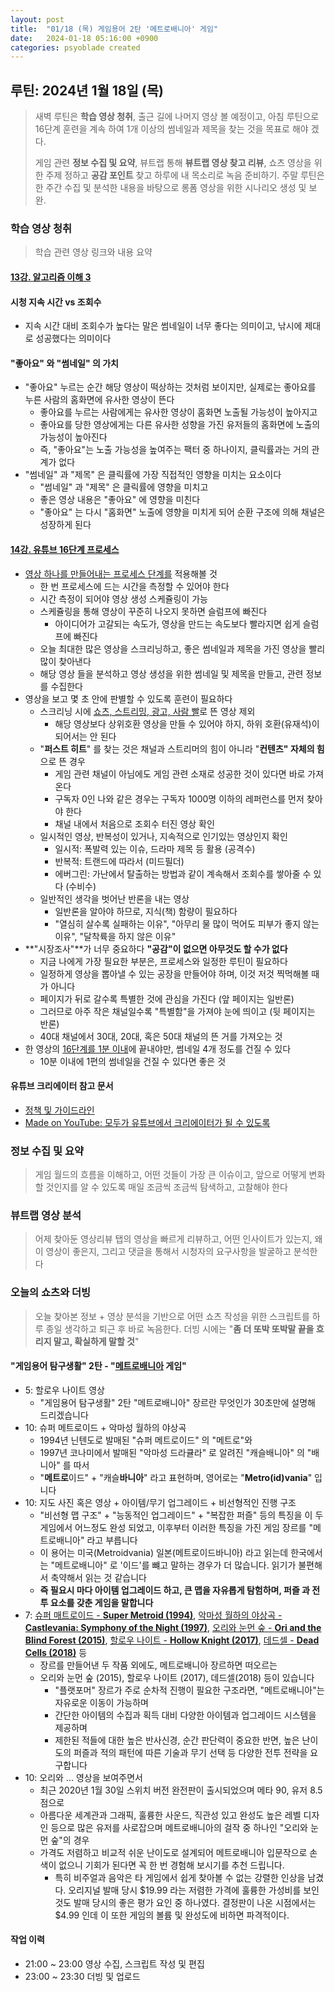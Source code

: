 ```yaml
---
layout: post
title:  "01/18 (목) 게임용어 2탄 '메트로배니아' 게임"
date:   2024-01-18 05:16:00 +0900
categories: psyoblade created
---
```




## 루틴: 2024년 1월 18일 (목)

>    새벽 루틴은 **학습 영상 청취**, 출근 길에 나머지 영상 볼 예정이고, 아침 루틴으로 16단계 훈련을 계속 하여 1개 이상의 썸네일과 제목을 찾는 것을 목표로 해야 겠다. 
>
>    게임 관련 **정보 수집 및 요약**, 뷰트랩 통해 **뷰트랩 영상 찾고 리뷰**, 쇼츠 영상을 위한 주제 정하고 **공감 포인트** 찾고 하루에 내 목소리로 녹음 준비하기. 주말 루틴은 한 주간 수집 및 분석한 내용을 바탕으로 롱폼 영상을 위한 시나리오 생성 및 보완.

### 학습 영상 청취

> 학습 관련 영상 링크와 내용 요약

#### **[13강. 알고리즘 이해 3](https://www.youtube.com/watch?v=odCxlo3H2lA)**

#### 시청 지속 시간 vs 조회수

* 지속 시간 대비 조회수가 높다는 말은 썸네일이 너무 좋다는 의미이고, 낚시에 제대로 성공했다는 의미이다

#### "좋아요" 와 "썸네일" 의 가치

* "좋아요" 누르는 순간 해당 영상이 떡상하는 것처럼 보이지만, 실제로는 좋아요를 누른 사람의 홈화면에 유사한 영상이 뜬다
  * 좋아요를 누르는 사람에게는 유사한 영상이 홈화면 노출될 가능성이 높아지고
  * 좋아요를 당한 영상에게는 다른 유사한 성향을 가진 유저들의 홈화면에 노출의 가능성이 높아진다
  * 즉, "좋아요"는 노출 가능성을 높여주는 팩터 중 하나이지, 클릭률과는 거의 관계가 없다
* "썸네일" 과 "제목" 은 클릭률에 가장 직접적인 영향을 미치는 요소이다
  * "썸네일" 과 "제목" 은 클릭률에 영향을 미치고 
  * 좋은 영상 내용은 "좋아요" 에 영향을 미친다
  * "좋아요" 는 다시 "홈화면" 노출에 영향을 미치게 되어 순환 구조에 의해 채널은 성장하게 된다

#### **[14강. 유튜브 16단계 프로세스](https://www.youtube.com/watch?v=-MJb3jvfnXo)**

* [영상 하나를 만들어내는 프로세스 단계를](https://docs.google.com/spreadsheets/d/13dJuOyROWzWuh40bO-orWkWkpK-MkFj4cHKgAVqsi-M/edit?usp=sharing) 적용해볼 것
  * 한 번 프로세스에 드는 시간을 측정할 수 있어야 한다
  * 시간 측정이 되어야 영상 생성 스케쥴링이 가능
  * 스케쥴링을 통해 영상이 꾸준히 나오지 못하면 슬럼프에 빠진다
    * 아이디어가 고갈되는 속도가, 영상을 만드는 속도보다 빨라지면 쉽게 슬럼프에 빠진다
  * 오늘 최대한 많은 영상을 스크리닝하고, 좋은 썸네일과 제목을 가진 영상을 빨리 많이 찾아낸다
  * 해당 영상 들을 분석하고 영상 생성을 위한 썸네일 및 제목을 만들고, 관련 정보를 수집한다
* 영상을 보고 몇 초 안에 판별할 수 있도록 훈련이 필요하다
  * 스크리닝 시에 <u>쇼츠, 스트리밍, 광고, 사람 빨</u>로 뜬 영상 제외
    * 해당 영상보다 상위호환 영상을 만들 수 있어야 하지, 하위 호환(유재석)이 되어서는 안 된다
  * "**퍼스트 히트**" 를 찾는 것은 채널과 스트리머의 힘이 아니라 "**컨텐츠" 자체의 힘**으로 뜬 경우
    * 게임 관련 채널이 아님에도 게임 관련 소재로 성공한 것이 있다면 바로 가져온다
    * 구독자 0인 나와 같은 경우는 구독자 1000명 이하의 레퍼런스를 먼저 찾아야 한다
    * 채널 내에서 처음으로 조회수 터진 영상 확인
  * 일시적인 영상, 반복성이 있거나, 지속적으로 인기있는 영상인지 확인
    * 일시적: 폭발력 있는 이슈, 드라마 제목 등 활용 (공격수)
    * 반복적: 트랜드에 따라서 (미드필더)
    * 에버그린: 가난에서 탈출하는 방법과 같이 계속해서 조회수를 쌓아줄 수 있다 (수비수)
  * 일반적인 생각을 벗어난 반론을 내는 영상
    * 일반론을 알아야 하므로, 지식(책) 함량이 필요하다
    * "열심히 살수록 실패하는 이유", "아무리 물 많이 먹어도 피부가 좋지 않는 이유", "달착륙을 하지 않은 이유"
* **"시장조사"**가 너무 중요하다 **"공감"이 없으면 아무것도 할 수가 없다**
  * 지금 나에게 가장 필요한 부분은, 프로세스와 일정한 루틴이 필요하다
  * 일정하게 영상을 뽑아낼 수 있는 공장을 만들어야 하며, 이것 저것 찍먹해볼 때가 아니다
  * 페이지가 뒤로 갈수록 특별한 것에 관심을 가진다 (앞 페이지는 일반론)
  * 그러므로 아주 작은 채널일수록 "특별함"을 가져야 눈에 띄이고 (뒷 페이지는 반론)
  * 40대 채널에서 30대, 20대, 혹은 50대 채널의 뜬 거를 가져오는 것
* 한 영상의 <u>16단계를 1분 이내</u>에 끝내야만, 썸네일 4개 정도를 건질 수 있다
  * 10분 이내에 1편의 썸네일을 건질 수 있다면 좋은 것

#### 유튜브 크리에이터 참고 문서

* [정책 및 가이드라인](https://www.youtube.com/intl/ko_ALL/creators/how-things-work/policies-guidelines/)
* [Made on YouTube: 모두가 유튜브에서 크리에이터가 될 수 있도록](https://youtube-kr.googleblog.com/2023/09/made-on-youtube-2023.html)

### 정보 수집 및 요약

>   게임 월드의 흐름을 이해하고, 어떤 것들이 가장 큰 이슈이고, 앞으로 어떻게 변화할 것인지를 알 수 있도록 매일 조금씩 조금씩 탐색하고, 고찰해야 한다

### 뷰트랩 영상 분석

>    어제 찾아둔 영상리뷰 탭의 영상을 빠르게 리뷰하고, 어떤 인사이트가 있는지, 왜 이 영상이 좋은지, 그리고 댓글을 통해서 시청자의 요구사항을 발굴하고 분석한다

### 오늘의 쇼츠와 더빙

>   오늘 찾아본 정보 + 영상 분석을 기반으로 어떤 쇼츠 작성을 위한 스크립트를 하루 종일 생각하고 퇴근 후 바로 녹음한다. 더빙 시에는 "**좀 더 또박 또박말 끝을 흐리지 말고, 확실하게 말할 것**"

#### "게임용어 탐구생활" 2탄 - "[메트로배니아](https://namu.wiki/w/%EB%A9%94%ED%8A%B8%EB%A1%9C%EB%B0%B0%EB%8B%88%EC%95%84) 게임"

* 5: 할로우 나이트 영상
  * "게임용어 탐구생활" 2탄 "메트로배니아" 장르란 무엇인가 30초만에 설명해 드리겠습니다
* 10: 슈퍼 메트로이드 + 악마성 월하의 야상곡
  * 1994년 닌텐도로 발매된 "슈퍼 메트로이드" 의 "메트로"와
  * 1997년 코나미에서 발매된 "악마성 드라큘라" 로 알려진 "캐슬배니아" 의 "배니아" 를 따서
  * "**메트로**이드" + "캐슬**바니아**" 라고 표현하며, 영어로는 "**Metro(id)vania**" 입니다
* 10: 지도 사진 혹은 영상 + 아이템/무기 업그레이드 + 비선형적인 진행 구조
  * "비선형 맵 구조" + "능동적인 업그레이드" + "복잡한 퍼즐" 등의 특징을 이 두 게임에서 어느정도 완성 되었고, 이후부터 이러한 특징을 가진 게임 장르를 "메트로배니아" 라고 부릅니다
  * 이 용어는 미국(Metroidvania) 일본(메트로이드바니아) 라고 읽는데 한국에서는 "메트로배니아" 로 '이드'를 뺴고 말하는 경우가 더 많습니다. 읽기가 불편해서 축약해서 읽는 것 같습니다
  * **즉 필요시 마다 아이템 업그레이드 하고, 큰 맵을 자유롭게 탐험하며, 퍼즐 과 전투 요소를 갖춘 게임을 말합니다**
* 7: [슈퍼 매트로이드 - **Super Metroid (1994)**](https://www.youtube.com/watch?v=Y9tufNHthJE), [악마성 월하의 야상곡 - **Castlevania: Symphony of the Night (1997)**](https://www.youtube.com/watch?v=aPCu5yrlwKQ), [오리와 눈먼 숲 - **Ori and the Blind Forest (2015)**](https://www.youtube.com/watch?v=3rTtWcBATk4), [할로우 나이트 - **Hollow Knight (2017)**](https://www.youtube.com/watch?v=UAO2urG23S4), [데드셀 - **Dead Cells (2018)**](https://www.youtube.com/watch?v=RvGaSPTcTxc) 등
  * 장르를 만들어낸 두 작품 외에도, 메트로배니아 장르하면 떠오르는
  * 오리와 눈먼 숲 (2015), 할로우 나이트 (2017), 데드셀(2018) 등이 있습니다
    * "플랫포머" 장르가 주로 순차적 진행이 필요한 구조라면, "메트로배니아"는 자유로운 이동이 가능하며
    * 간단한 아이템의 수집과 획득 대비 다양한 아이템과 업그레이드 시스템을 제공하며
    * 제한된 적들에 대한 높은 반사신경, 순간 판단력이 중요한 반면, 높은 난이도의 퍼즐과 적의 패턴에 따른 기술과 무기 선택 등 다양한 전투 전략을 요구합니다
* 10: 오리와 ... 영상을 보여주면서
  * 최근 2020년 1월 30일 스위치 버전 완전판이 출시되었으며 메타 90, 유저 8.5 점으로 
  * 아름다운 세계관과 그래픽, 훌륭한 사운드, 직관성 있고 완성도 높은 레벨 디자인 등으로 많은 유저를 사로잡으며 메트로배니아의 걸작 중 하나인 "오리와 눈먼 숲"의 경우
  * 가격도 저렴하고 비교적 쉬운 난이도로 설계되어 메트로배니아 입문작으로 손색이 없으니 기회가 된다면 꼭 한 번 경험해 보시기를 추천 드립니다.
    * 특히 비주얼과 음악은 타 게임에서 쉽게 찾아볼 수 없는 강렬한 인상을 남겼다. 오리지널 발매 당시 $19.99 라는 저렴한 가격에 훌륭한 가성비를 보인 것도 발매 당시의 좋은 평가 요인 중 하나였다. 결정판이 나온 시점에서는 $4.99 인데 이 또한 게임의 볼륨 및 완성도에 비하면 파격적이다.

#### 작업 이력

* 21:00 ~ 23:00 영상 수집, 스크립트 작성 및 편집
* 23:00 ~ 23:30 더빙 및 업로드
